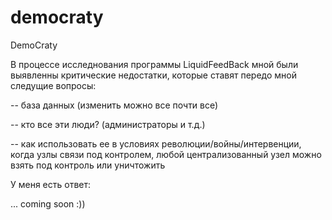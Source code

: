democraty
=========

DemoCraty

В процессе исследнования программы LiquidFeedBack мной были выявленны критические недостатки, которые ставят передо мной следущие вопросы: 

-- база данных (изменить можно все почти все)

-- кто все эти люди? (администраторы и т.д.)

-- как использовать ее в условиях революции/войны/интервенции, когда узлы связи под контролем, любой централизованный узел можно взять под контроль или уничтожить


У меня есть ответ: 

... coming soon :))



